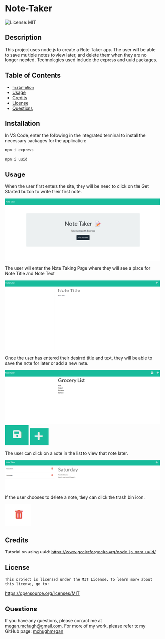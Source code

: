 # Note-Taker
![License: MIT](https://img.shields.io/badge/License-MIT-yellow)

## Description

This project uses node.js to create a Note Taker app. The user will be able to save multiple notes to view later, and delete them when they are no longer needed. Technologies used include the express and uuid packages.

## Table of Contents

* [Installation](#installation)
* [Usage](#usage)
* [Credits](#credits)
* [License](#license)
* [Questions](#questions)

## Installation

In VS Code, enter the following in the integrated terminal to install the necessary packages for the application:

```
npm i express
```
```
npm i uuid
```

## Usage

When the user first enters the site, they will be need to click on the Get Started button to write their first note.

![Enter Site](https://github.com/mchughmegan/Note-Taker/blob/main/public/assets/images/enter%20site.png)

The user will enter the Note Taking Page where they will see a place for Note Title and Note Text.

![Note Page](https://github.com/mchughmegan/Note-Taker/blob/main/public/assets/images/note%20taking%20page.png)

Once the user has entered their desired title and text, they will be able to save the note for later or add a new note. 

![Entered title and text](https://github.com/mchughmegan/Note-Taker/blob/main/public/assets/images/Note%20Title%20and%20List.png)
![Save](https://github.com/mchughmegan/Note-Taker/blob/main/public/assets/images/Save%20Note.png)
![New](https://github.com/mchughmegan/Note-Taker/blob/main/public/assets/images/New%20Note.png)

The user can click on a note in the list to view that note later.

![View later](https://github.com/mchughmegan/Note-Taker/blob/main/public/assets/images/View%20notes%20later.png)

If the user chooses to delete a note, they can click the trash bin icon.

![Delete](https://github.com/mchughmegan/Note-Taker/blob/main/public/assets/images/delete.png)

## Credits

Tutorial on using uuid:
https://www.geeksforgeeks.org/node-js-npm-uuid/

## License
    
    This project is licensed under the MIT License. To learn more about this license, go to:
https://opensource.org/licenses/MIT 

## Questions

If you have any questions, please contact me at megan.mchugh@gmail.com.
For more of my work, please refer to my GitHub page:
[mchughmegan](https://github.com/mchughmegan/)